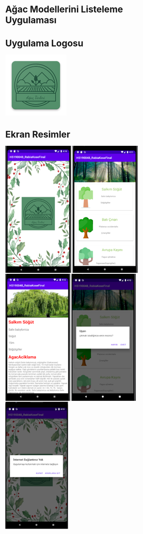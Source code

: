 # Ağac Modellerini Listeleme Uygulaması
# Uygulama Logosu

![appicon](https://github.com/rabiaakose/h5190048rabiakose/blob/main/Screens/ic_launcher.png)

<h1 id="Ekran Resimleri">Ekran Resimler</h1>
<p>
  <img height= "400"  src="https://github.com/rabiaakose/h5190048rabiakose/blob/main/Screens/1..PNG" alt="SS1" />
  <img height= "400"  src="https://github.com/rabiaakose/h5190048rabiakose/blob/main/Screens/ListeActivity.PNG" alt="SS2" />
  <img height= "400"  src="https://github.com/rabiaakose/h5190048rabiakose/blob/main/Screens/Detay.PNG" alt="SS3" />
  <img height= "400"  src="https://github.com/rabiaakose/h5190048rabiakose/blob/main/Screens/Uyari.PNG" alt="SS4" />
  <img height= "400"  src="https://github.com/rabiaakose/h5190048rabiakose/blob/main/Screens/internet%20yok.PNG" alt="SS4" />

</p>
